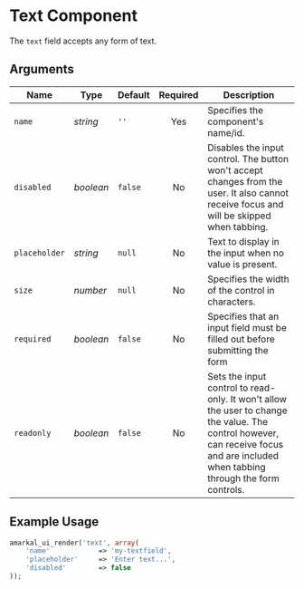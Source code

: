 # Text Component

The `text` field accepts any form of text.

## Arguments

Name | Type | Default | Required | Description
---|---|---|:---:|---
`name`|*string*|`''`|Yes|Specifies the component's name/id.
`disabled`|*boolean*|`false`|No|Disables the input control. The button won't accept changes from the user. It also cannot receive focus and will be skipped when tabbing.
`placeholder`|*string*|`null`|No|Text to display in the input when no value is present.
`size`|*number*|`null`|No|Specifies the width of the control in characters.
`required`|*boolean*|`false`|No|Specifies that an input field must be filled out before submitting the form
`readonly`|*boolean*|`false`|No|Sets the input control to read-only. It won't allow the user to change the value. The control however, can receive focus and are included when tabbing through the form controls.

## Example Usage

```php
amarkal_ui_render('text', array(
    'name'            => 'my-textfield',
    'placeholder'     => 'Enter text...',
    'disabled'        => false
));
```